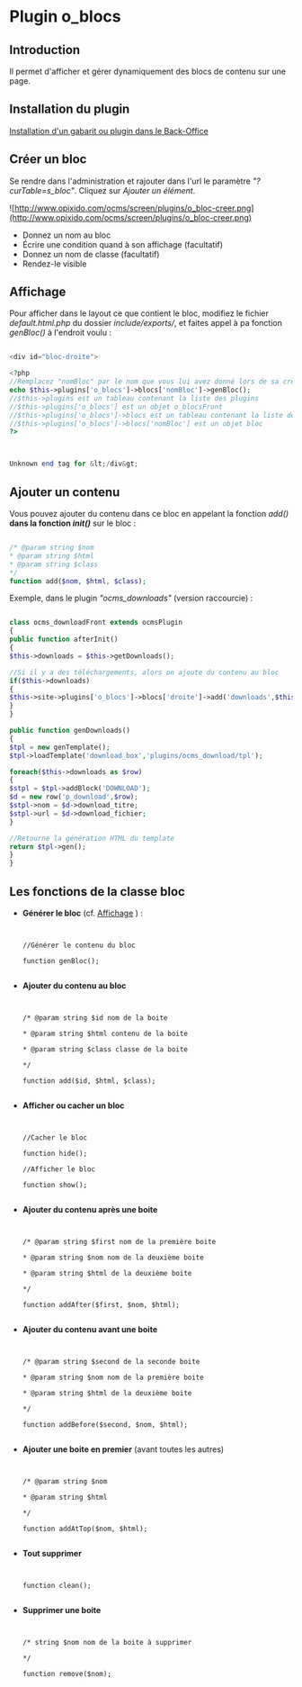 <h1>Plugin o_blocs</h1>

<h2>Introduction</h2>

Il permet d'afficher et gérer dynamiquement des blocs de contenu sur une page.

<h2>Installation du plugin</h2>

[Installation d'un gabarit ou plugin dans le Back-Office](CreationGabarit#Installation_du_gabarit_ou_du_plugin.md)

<h2>Créer un bloc</h2>

Se rendre dans l'administration et rajouter dans l'url le paramètre _"?curTable=s\_bloc"_.
Cliquez sur _Ajouter un élément_.

![http://www.opixido.com/ocms/screen/plugins/o_bloc-creer.png](http://www.opixido.com/ocms/screen/plugins/o_bloc-creer.png)
<ul>
<li>Donnez un nom au bloc</li>
<li>Écrire une condition quand à son affichage (facultatif)</li>
<li>Donnez un nom de classe (facultatif)</li>
<li>Rendez-le visible</li>
</ul>

## Affichage ##

Pour afficher dans le layout ce que contient le bloc, modifiez le fichier _default.html.php_ du dossier _include/exports/_, et faites appel à pa fonction _genBloc()_ à l'endroit voulu :
```php

<div id="bloc-droite">

<?php
//Remplacez "nomBloc" par le nom que vous lui avez donné lors de sa création
echo $this->plugins['o_blocs']->blocs['nomBloc']->genBloc();
//$this->plugins est un tableau contenant la liste des plugins
//$this->plugins['o_blocs'] est un objet o_blocsFront
//$this->plugins['o_blocs']->blocs est un tableau contenant la liste des blocs
//$this->plugins['o_blocs']->blocs['nomBloc'] est un objet bloc
?>



Unknown end tag for &lt;/div&gt;


```

<h2>Ajouter un contenu</h2>

Vous pouvez ajouter du contenu dans ce bloc en appelant la fonction _add()_ **dans la fonction _init()_** sur le bloc :

```php

/* @param string $nom
* @param string $html
* @param string $class
*/
function add($nom, $html, $class);
```

Exemple, dans le plugin _"ocms\_downloads"_ (version raccourcie) :

```php

class ocms_downloadFront extends ocmsPlugin
{
public function afterInit()
{
$this->downloads = $this->getDownloads();

//Si il y a des téléchargements, alors on ajoute du contenu au bloc
if($this->downloads)
{
$this->site->plugins['o_blocs']->blocs['droite']->add('downloads',$this->genDownloads());
}
}

public function genDownloads()
{
$tpl = new genTemplate();
$tpl->loadTemplate('download_box','plugins/ocms_download/tpl');

foreach($this->downloads as $row)
{
$stpl = $tpl->addBlock('DOWNLOAD');
$d = new row('p_download',$row);
$stpl->nom = $d->download_titre;
$stpl->url = $d->download_fichier;
}

//Retourne la génération HTML du template
return $tpl->gen();
}
}
```

<h2>Les fonctions de la classe bloc</h2>

<ul>

<li>
<b>Générer le bloc</b> (cf. <a href='o_blocs#Affichage.md'>Affichage</a> ) :<br>
<pre><code><br>
//Générer le contenu du bloc<br>
function genBloc();<br>
</code></pre>
</li>

<li>
<b>Ajouter du contenu au bloc</b>
<pre><code><br>
/* @param string $id nom de la boite<br>
* @param string $html contenu de la boite<br>
* @param string $class classe de la boite<br>
*/<br>
function add($id, $html, $class);<br>
</code></pre>
</li>

<li>
<b>Afficher ou cacher un bloc</b>
<pre><code><br>
//Cacher le bloc<br>
function hide();<br>
//Afficher le bloc<br>
function show();<br>
</code></pre>
</li>

<li>
<b>Ajouter du contenu après une boite</b>
<pre><code><br>
/* @param string $first nom de la première boite<br>
* @param string $nom nom de la deuxième boite<br>
* @param string $html de la deuxième boite<br>
*/<br>
function addAfter($first, $nom, $html);<br>
</code></pre>
</li>

<li>
<b>Ajouter du contenu avant une boite</b>
<pre><code><br>
/* @param string $second de la seconde boite<br>
* @param string $nom nom de la première boite<br>
* @param string $html de la deuxième boite<br>
*/<br>
function addBefore($second, $nom, $html);<br>
</code></pre>
</li>

<li>
<b>Ajouter une boite en premier</b> (avant toutes les autres)<br>
<pre><code><br>
/* @param string $nom<br>
* @param string $html<br>
*/<br>
function addAtTop($nom, $html);<br>
</code></pre>
</li>

<li>
<b>Tout supprimer</b>
<pre><code><br>
function clean();<br>
</code></pre>
</li>

<li>
<b>Supprimer une boite</b>
<pre><code><br>
/* string $nom nom de la boite à supprimer<br>
*/<br>
function remove($nom);<br>
</code></pre>
</li>

</ul>